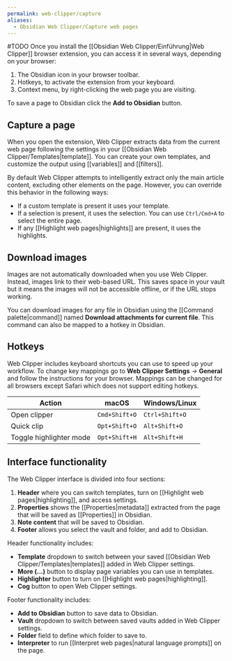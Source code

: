 ```yaml
---
permalink: web-clipper/capture
aliases:
  - Obsidian Web Clipper/Capture web pages
---
```

#TODO
Once you install the [[Obsidian Web Clipper/Einführung|Web Clipper]] browser extension, you can access it in several ways, depending on your browser:

1. The Obsidian icon in your browser toolbar.
2. Hotkeys, to activate the extension from your keyboard.
3. Context menu, by right-clicking the web page you are visiting.

To save a page to Obsidian click the **Add to Obsidian** button.

## Capture a page

When you open the extension, Web Clipper extracts data from the current web page following the settings in your [[Obsidian Web Clipper/Templates|template]]. You can create your own templates, and customize the output using [[variables]] and [[filters]].

By default Web Clipper attempts to intelligently extract only the main article content, excluding other elements on the page. However, you can override this behavior in the following ways:

- If a custom template is present it uses your template.
- If a selection is present, it uses the selection. You can use `Ctrl/Cmd+A` to select the entire page.
- If any [[Highlight web pages|highlights]] are present, it uses the highlights.

## Download images

Images are not automatically downloaded when you use Web Clipper. Instead, images link to their web-based URL. This saves space in your vault but it means the images will not be accessible offline, or if the URL stops working.

You can download images for any file in Obsidian using the [[Command palette|command]] named **Download attachments for current file**. This command can also be mapped to a hotkey in Obsidian.

## Hotkeys

Web Clipper includes keyboard shortcuts you can use to speed up your workflow. To change key mappings go to **Web Clipper Settings** → **General** and follow the instructions for your browser. Mappings can be changed for all browsers except Safari which does not support editing hotkeys.

| Action                  | macOS         | Windows/Linux  |
| ----------------------- | ------------- | -------------- |
| Open clipper            | `Cmd+Shift+O` | `Ctrl+Shift+O` |
| Quick clip              | `Opt+Shift+O` | `Alt+Shift+O`  |
| Toggle highlighter mode | `Opt+Shift+H` | `Alt+Shift+H`  |

## Interface functionality

The Web Clipper interface is divided into four sections:

1. **Header** where you can switch templates, turn on [[Highlight web pages|highlighting]], and access settings.
2. **Properties** shows the [[Properties|metadata]] extracted from the page that will be saved as [[Properties]] in Obsidian.
3. **Note content** that will be saved to Obsidian.
4. **Footer** allows you select the vault and folder, and add to Obsidian.

Header functionality includes:

- **Template** dropdown to switch between your saved [[Obsidian Web Clipper/Templates|templates]] added in Web Clipper settings.
- **More (...)** button to display page variables you can use in templates.
- **Highlighter** button to turn on [[Highlight web pages|highlighting]].
- **Cog** button to open Web Clipper settings.

Footer functionality includes:

- **Add to Obsidian** button to save data to Obsidian.
- **Vault** dropdown to switch between saved vaults added in Web Clipper settings.
- **Folder** field to define which folder to save to.
- **Interpreter** to run [[Interpret web pages|natural language prompts]] on the page.

